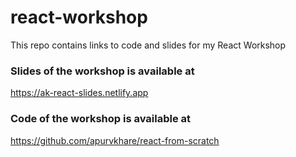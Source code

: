 # react-workshop
This repo contains links to code and slides for my React Workshop

### Slides of the workshop is available at

https://ak-react-slides.netlify.app

### Code of the workshop is available at

https://github.com/apurvkhare/react-from-scratch
